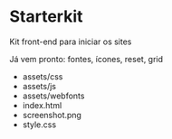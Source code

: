 Starterkit
==========

Kit front-end para iniciar os sites

Já vem pronto: fontes, ícones, reset, grid

- assets/css
- assets/js
- assets/webfonts
- index.html
- screenshot.png
- style.css

